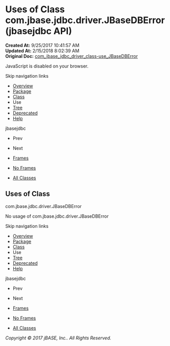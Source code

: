 # Uses of Class com.jbase.jdbc.driver.JBaseDBError (jbasejdbc   API)

**Created At:** 9/25/2017 10:41:57 AM  
**Updated At:** 2/15/2018 8:02:39 AM  
**Original Doc:** [com_jbase_jdbc_driver_class-use_JBaseDBError](https://docs.jbase.com/39231-class-use/com_jbase_jdbc_driver_class-use_JBaseDBError)  

<!--<br>    try {<br>        if (location.href.indexOf('is-external=true') == -1) {<br>            parent.document.title="Uses of Class com.jbase.jdbc.driver.JBaseDBError (jbasejdbc   API)";<br>        }<br>    }<br>    catch(err) {<br>    }<br>//-->
JavaScript is disabled on your browser.

Skip navigation links

- [Overview](../../../../../overview-summary.html)
- [Package](/39230-driver/com_jbase_jdbc_driver_package-summary)
- [Class](/39230-driver/com_jbase_jdbc_driver_JBaseDBError "class in com.jbase.jdbc.driver")
- Use
- [Tree](/39230-driver/com_jbase_jdbc_driver_package-tree)
- [Deprecated](../../../../../deprecated-list.html)
- [Help](../../../../../help-doc.html)


jbasejdbc <br>

- Prev
- Next


- [Frames](../../../../../index.html?com/jbase/jdbc/driver/class-use//39231-class-use/com_jbase_jdbc_driver_class-use_JBaseDBError)
- [No Frames](/39231-class-use/com_jbase_jdbc_driver_class-use_JBaseDBError)


- [All Classes](../../../../../allclasses-noframe.html)


<!--<br>  allClassesLink = document.getElementById("allclasses\_navbar\_top");<br>  if(window==top) {<br>    allClassesLink.style.display = "block";<br>  }<br>  else {<br>    allClassesLink.style.display = "none";<br>  }<br>  //-->

## Uses of Class
com.jbase.jdbc.driver.JBaseDBError

No usage of com.jbase.jdbc.driver.JBaseDBError

Skip navigation links

- [Overview](../../../../../overview-summary.html)
- [Package](/39230-driver/com_jbase_jdbc_driver_package-summary)
- [Class](/39230-driver/com_jbase_jdbc_driver_JBaseDBError "class in com.jbase.jdbc.driver")
- Use
- [Tree](/39230-driver/com_jbase_jdbc_driver_package-tree)
- [Deprecated](../../../../../deprecated-list.html)
- [Help](../../../../../help-doc.html)


jbasejdbc <br>

- Prev
- Next


- [Frames](../../../../../index.html?com/jbase/jdbc/driver/class-use//39231-class-use/com_jbase_jdbc_driver_class-use_JBaseDBError)
- [No Frames](/39231-class-use/com_jbase_jdbc_driver_class-use_JBaseDBError)


- [All Classes](../../../../../allclasses-noframe.html)


<!--<br>  allClassesLink = document.getElementById("allclasses\_navbar\_bottom");<br>  if(window==top) {<br>    allClassesLink.style.display = "block";<br>  }<br>  else {<br>    allClassesLink.style.display = "none";<br>  }<br>  //-->

*Copyright © 2017 jBASE, Inc.. All Rights Reserved.*
